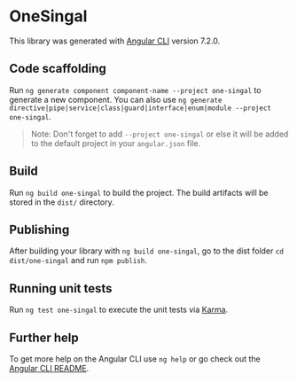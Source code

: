 # OneSingal

This library was generated with [Angular CLI](https://github.com/angular/angular-cli) version 7.2.0.

## Code scaffolding

Run `ng generate component component-name --project one-singal` to generate a new component. You can also use `ng generate directive|pipe|service|class|guard|interface|enum|module --project one-singal`.
> Note: Don't forget to add `--project one-singal` or else it will be added to the default project in your `angular.json` file. 

## Build

Run `ng build one-singal` to build the project. The build artifacts will be stored in the `dist/` directory.

## Publishing

After building your library with `ng build one-singal`, go to the dist folder `cd dist/one-singal` and run `npm publish`.

## Running unit tests

Run `ng test one-singal` to execute the unit tests via [Karma](https://karma-runner.github.io).

## Further help

To get more help on the Angular CLI use `ng help` or go check out the [Angular CLI README](https://github.com/angular/angular-cli/blob/master/README.md).
